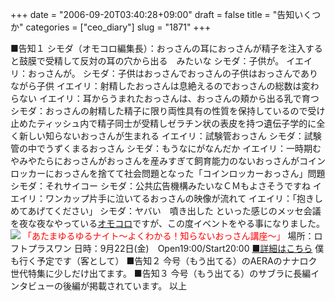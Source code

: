 +++
date = "2006-09-20T03:40:28+09:00"
draft = false
title = "告知いくつか"
categories = ["ceo_diary"]
slug = "1871"
+++

■告知１
シモダ（オモコロ編集長）：おっさんの耳におっさんが精子を注入すると鼓膜で受精して反対の耳の穴から出る　みたいな
シモダ：子供が。
イエイリ：おっさんが。
シモダ：子供はおっさんでおっさんの子供はおっさんでありながら子供
イエイリ：射精したおっさんは息絶えるのでおっさんの総数は変わらない
イエイリ：耳からうまれたおっさんは、おっさんの頬から出る乳で育つ
シモダ：おっさんの射精した精子に限り両性具有の性質を保持しているので受け止めたティッシュ内で精子同士が受精しゼラチン状の表皮を持つ遺伝子学的に全く新しい知らないおっさんが生まれる
イエイリ：試験管おっさん
シモダ：試験管の中でうずくまるおっさん
シモダ：もうなにがなんだか
イエイリ：一時期むやみやたらにおっさんがおっさんを産みすぎて飼育能力のないおっさんがコインロッカーにおっさんを捨てて社会問題となった「コインロッカーおっさん」問題
シモダ：それサイコー
シモダ：公共広告機構みたいなＣＭもよさそうですね
イエイリ：ワンカップ片手に泣いてるおっさんの映像が流れて
イエイリ：「抱きしめてあげてください」
シモダ：ヤバい　噴き出した
といった感じのメッセ会議を夜な夜なやっている<a href="http://omocoro.jp" target="_blank">オモコロ</a>ですが、この度イベントをやる事になりました。
<img src="http://project.omocoro.jp/images/yuruyuru-night.gif">
<span style="color:red;">「あたまゆるゆるナイト～よくわかる！知らないおっさん講座～」</span>
場所：ロフトプラスワン
日時：9月22日(金)　Open19:00/Start20:00
<a href="http://project.omocoro.jp/" target="_blank">■詳細はこちら</a>
僕も行く予定です（客として）
■告知２
今号（もう出てる）のAERAのナナロク世代特集に少しだけ出てます。
■告知３
今号（もう出てる）のサブラに長編インタビューの後編が掲載されています。
以上
